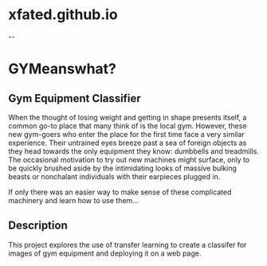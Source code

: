 # xfated.github.io
--
# <b>GYM</b>eanswhat?
## Gym Equipment Classifier
When the thought of losing weight and getting in shape presents itself, a common go-to place that many think of is the local gym. However, these new gym-goers who enter the place for the first time face a very similar experience. Their untrained eyes breeze past a sea of foreign objects as they head towards the only equipment they know: dumbbells and treadmills. 
The occasional motivation to try out new machines might surface, only to be quickly brushed aside by the intimidating looks of massive bulking beasts or nonchalant individuals with their earpieces plugged in. 

If only there was an easier way to make sense of these complicated machinery and learn how to use them...

## Description
This project explores the use of transfer learning to create a classifer for images of gym equipment and deploying it on a web page.
